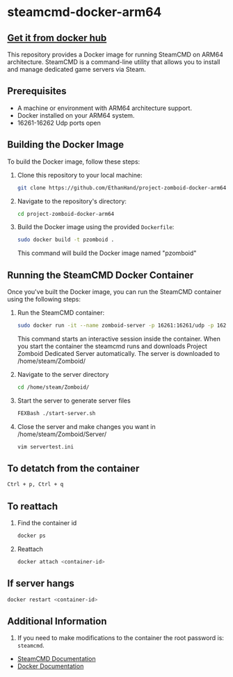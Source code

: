 # steamcmd-docker-arm64

## [Get it from docker hub](https://hub.docker.com/r/teriyakigod/steamcmd)

This repository provides a Docker image for running SteamCMD on ARM64 architecture. SteamCMD is a command-line utility that allows you to install and manage dedicated game servers via Steam.

## Prerequisites

- A machine or environment with ARM64 architecture support.
- Docker installed on your ARM64 system.
- 16261-16262 Udp ports open

## Building the Docker Image

To build the Docker image, follow these steps:

1. Clone this repository to your local machine:

   ```bash
   git clone https://github.com/EthanHand/project-zomboid-docker-arm64.git
   ```

2. Navigate to the repository's directory:

   ```bash
   cd project-zomboid-docker-arm64
   ```

3. Build the Docker image using the provided `Dockerfile`:

   ```bash
   sudo docker build -t pzomboid .
   ```

   This command will build the Docker image named "pzomboid"

## Running the SteamCMD Docker Container

Once you've built the Docker image, you can run the SteamCMD container using the following steps:

1. Run the SteamCMD container:

   ```bash
   sudo docker run -it --name zomboid-server -p 16261:16261/udp -p 16262:16262/udp -p 27015:27015/tcp pzomboid
   ```

   This command starts an interactive session inside the container.
   When you start the container the steamcmd runs and downloads Project Zomboid Dedicated Server automatically.
   The server is downloaded to /home/steam/Zomboid/

2. Navigate to the server directory

   ```bash
   cd /home/steam/Zomboid/
   ```
3. Start the server to generate server files

   ```bash
   FEXBash ./start-server.sh
   ```
4. Close the server and make changes you want in /home/steam/Zomboid/Server/

   ```bash
   vim servertest.ini
   ```

## To detatch from the container

   ```bash
   Ctrl + p, Ctrl + q
   ```

## To reattach

1. Find the container id

   ```bash
   docker ps
   ```

2. Reattach

   ```bash
   docker attach <container-id>
   ```

## If server hangs

  ```bash
  docker restart <container-id>
  ```

## Additional Information

1. If you need to make modifications to the container the root password is: `steamcmd`.

- [SteamCMD Documentation](https://developer.valvesoftware.com/wiki/SteamCMD)
- [Docker Documentation](https://docs.docker.com/)
